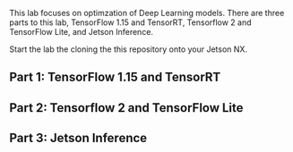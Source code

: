 This lab focuses on optimzation of Deep Learning models.  There are three parts to this lab, TensorFlow 1.15 and TensorRT, Tensorflow 2 and TensorFlow Lite, and Jetson Inference.

Start the lab the cloning the this repository onto your Jetson NX.

## Part 1: TensorFlow 1.15 and TensorRT
## Part 2: Tensorflow 2 and TensorFlow Lite
## Part 3: Jetson Inference
